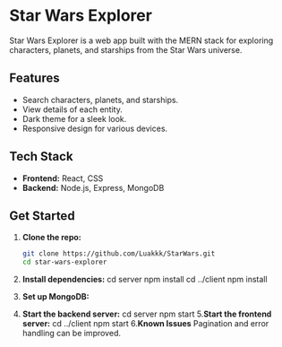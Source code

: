 # Star Wars Explorer

Star Wars Explorer is a web app built with the MERN stack for exploring characters, planets, and starships from the Star Wars universe.

## Features

- Search characters, planets, and starships.
- View details of each entity.
- Dark theme for a sleek look.
- Responsive design for various devices.

## Tech Stack

- **Frontend:** React, CSS
- **Backend:** Node.js, Express, MongoDB

## Get Started

1. **Clone the repo:**

   ```bash
   git clone https://github.com/Luakkk/StarWars.git
   cd star-wars-explorer
2. **Install dependencies:**
   cd server
   npm install
   cd ../client
   npm install
3. **Set up MongoDB:**
4. **Start the backend server:**
   cd server
   npm start
5.**Start the frontend server:**
   cd ../client
   npm start
6.**Known Issues**
  Pagination and error handling can be improved. 






